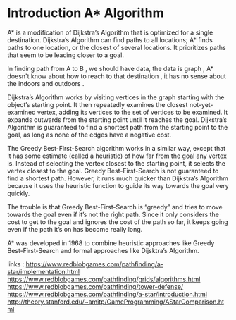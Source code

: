 # Introduction A* Algorithm
A* is a modification of Dijkstra’s Algorithm that is optimized for a single destination. Dijkstra’s Algorithm can find paths to all locations; A* finds paths to one location, or the closest of several locations. It prioritizes paths that seem to be leading closer to a goal. 

In finding path from A to B , we should have data, the data is graph , A* doesn't know about how to reach to that destination , it has no sense about the indoors and outdoors .

Dijkstra’s Algorithm works by visiting vertices in the graph starting with the object’s starting point. It then repeatedly examines the closest not-yet-examined vertex, adding its vertices to the set of vertices to be examined. It expands outwards from the starting point until it reaches the goal. Dijkstra’s Algorithm is guaranteed to find a shortest path from the starting point to the goal, as long as none of the edges have a negative cost. 

The Greedy Best-First-Search algorithm works in a similar way, except that it has some estimate (called a heuristic) of how far from the goal any vertex is. Instead of selecting the vertex closest to the starting point, it selects the vertex closest to the goal.
Greedy Best-First-Search is not guaranteed to find a shortest path. However, it runs much quicker than Dijkstra’s Algorithm because it uses the heuristic function to guide its way towards the goal very quickly.

The trouble is that Greedy Best-First-Search is “greedy” and tries to move towards the goal even if it’s not the right path. Since it only considers the cost to get to the goal and ignores the cost of the path so far, it keeps going even if the path it’s on has become really long.

A* was developed in 1968 to combine heuristic approaches like Greedy Best-First-Search and formal approaches like Dijsktra’s Algorithm.

links :
https://www.redblobgames.com/pathfinding/a-star/implementation.html
https://www.redblobgames.com/pathfinding/grids/algorithms.html
https://www.redblobgames.com/pathfinding/tower-defense/
https://www.redblobgames.com/pathfinding/a-star/introduction.html
http://theory.stanford.edu/~amitp/GameProgramming/AStarComparison.html